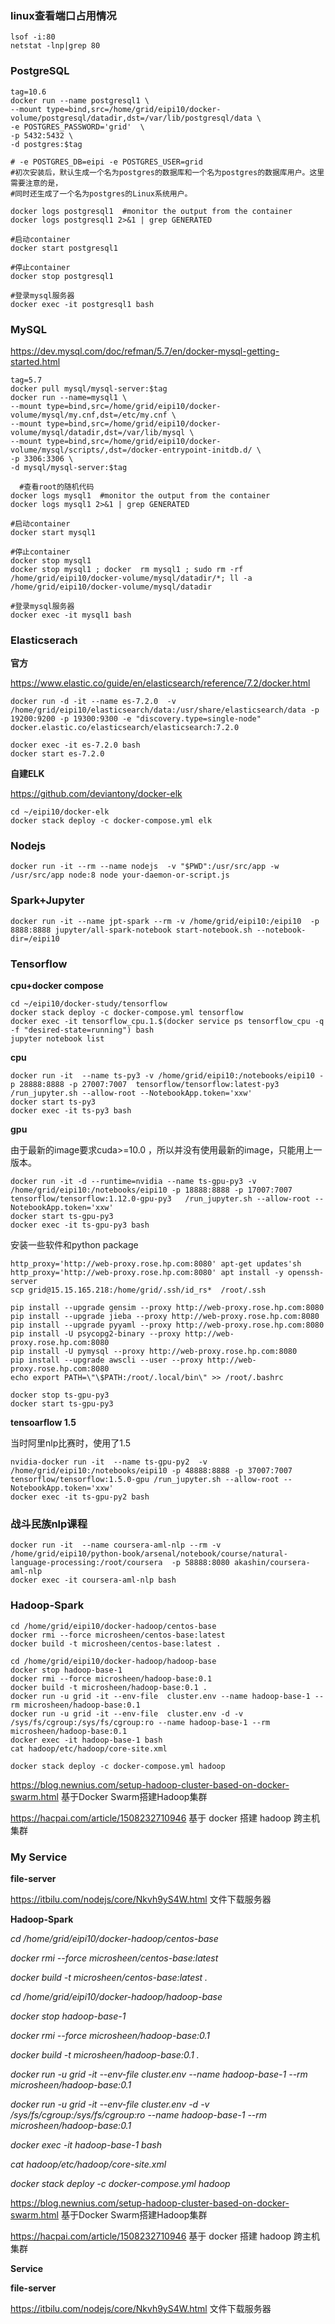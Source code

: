 ### linux查看端口占用情况

~~~shell
lsof -i:80  
netstat -lnp|grep 80
~~~

### PostgreSQL

~~~shell
tag=10.6
docker run --name postgresql1 \
--mount type=bind,src=/home/grid/eipi10/docker-volume/postgresql/datadir,dst=/var/lib/postgresql/data \
-e POSTGRES_PASSWORD='grid'  \
-p 5432:5432 \
-d postgres:$tag

# -e POSTGRES_DB=eipi -e POSTGRES_USER=grid   
#初次安装后，默认生成一个名为postgres的数据库和一个名为postgres的数据库用户。这里需要注意的是，
#同时还生成了一个名为postgres的Linux系统用户。

docker logs postgresql1  #monitor the output from the container
docker logs postgresql1 2>&1 | grep GENERATED 

#启动container
docker start postgresql1 

#停止container
docker stop postgresql1 

#登录mysql服务器
docker exec -it postgresql1 bash
~~~

### MySQL

https://dev.mysql.com/doc/refman/5.7/en/docker-mysql-getting-started.html

~~~shell
tag=5.7
docker pull mysql/mysql-server:$tag
docker run --name=mysql1 \
--mount type=bind,src=/home/grid/eipi10/docker-volume/mysql/my.cnf,dst=/etc/my.cnf \
--mount type=bind,src=/home/grid/eipi10/docker-volume/mysql/datadir,dst=/var/lib/mysql \
--mount type=bind,src=/home/grid/eipi10/docker-volume/mysql/scripts/,dst=/docker-entrypoint-initdb.d/ \
-p 3306:3306 \
-d mysql/mysql-server:$tag

  #查看root的随机代码  
docker logs mysql1  #monitor the output from the container
docker logs mysql1 2>&1 | grep GENERATED 

#启动container
docker start mysql1

#停止container
docker stop mysql1
docker stop mysql1 ; docker  rm mysql1 ; sudo rm -rf  /home/grid/eipi10/docker-volume/mysql/datadir/*; ll -a  /home/grid/eipi10/docker-volume/mysql/datadir

#登录mysql服务器
docker exec -it mysql1 bash
~~~

### Elasticserach

**官方** 

https://www.elastic.co/guide/en/elasticsearch/reference/7.2/docker.html

~~~shell
docker run -d -it --name es-7.2.0  -v /home/grid/eipi10/elasticsearch/data:/usr/share/elasticsearch/data -p 19200:9200 -p 19300:9300 -e "discovery.type=single-node" docker.elastic.co/elasticsearch/elasticsearch:7.2.0

docker exec -it es-7.2.0 bash
docker start es-7.2.0
~~~

**自建ELK**

https://github.com/deviantony/docker-elk

~~~shell
cd ~/eipi10/docker-elk
docker stack deploy -c docker-compose.yml elk
~~~

### Nodejs

~~~shell
docker run -it --rm --name nodejs  -v "$PWD":/usr/src/app -w /usr/src/app node:8 node your-daemon-or-script.js
~~~

### Spark+Jupyter

~~~shell
docker run -it --name jpt-spark --rm -v /home/grid/eipi10:/eipi10  -p 8888:8888 jupyter/all-spark-notebook start-notebook.sh --notebook-dir=/eipi10
~~~

### Tensorflow

**cpu+docker compose**

~~~shell
cd ~/eipi10/docker-study/tensorflow
docker stack deploy -c docker-compose.yml tensorflow
docker exec -it tensorflow_cpu.1.$(docker service ps tensorflow_cpu -q -f "desired-state=running") bash
jupyter notebook list
~~~

**cpu**

~~~shell
docker run -it  --name ts-py3 -v /home/grid/eipi10:/notebooks/eipi10 -p 28888:8888 -p 27007:7007  tensorflow/tensorflow:latest-py3  /run_jupyter.sh --allow-root --NotebookApp.token='xxw'
docker start ts-py3
docker exec -it ts-py3 bash
~~~

**gpu**

由于最新的image要求cuda>=10.0 ，所以并没有使用最新的image，只能用上一版本。

~~~shell
docker run -it -d --runtime=nvidia --name ts-gpu-py3 -v /home/grid/eipi10:/notebooks/eipi10 -p 18888:8888 -p 17007:7007  tensorflow/tensorflow:1.12.0-gpu-py3   /run_jupyter.sh --allow-root --NotebookApp.token='xxw'
docker start ts-gpu-py3
docker exec -it ts-gpu-py3 bash
~~~

安装一些软件和python package

~~~
http_proxy='http://web-proxy.rose.hp.com:8080' apt-get updates'sh
http_proxy='http://web-proxy.rose.hp.com:8080' apt install -y openssh-server
scp grid@15.15.165.218:/home/grid/.ssh/id_rs*  /root/.ssh

pip install --upgrade gensim --proxy http://web-proxy.rose.hp.com:8080 
pip install --upgrade jieba --proxy http://web-proxy.rose.hp.com:8080  
pip install --upgrade pyyaml --proxy http://web-proxy.rose.hp.com:8080  
pip install -U psycopg2-binary --proxy http://web-proxy.rose.hp.com:8080 
pip install -U pymysql --proxy http://web-proxy.rose.hp.com:8080   
pip install --upgrade awscli --user --proxy http://web-proxy.rose.hp.com:8080 
echo export PATH=\"\$PATH:/root/.local/bin\" >> /root/.bashrc

docker stop ts-gpu-py3
docker start ts-gpu-py3
~~~



**tensoarflow 1.5**

当时阿里nlp比赛时，使用了1.5

~~~shell
nvidia-docker run -it  --name ts-gpu-py2  -v /home/grid/eipi10:/notebooks/eipi10 -p 48888:8888 -p 37007:7007  tensorflow/tensorflow:1.5.0-gpu /run_jupyter.sh --allow-root --NotebookApp.token='xxw'
docker exec -it ts-gpu-py2 bash
~~~

### 战斗民族nlp课程

~~~shell
docker run -it  --name coursera-aml-nlp --rm -v /home/grid/eipi10/python-book/arsenal/notebook/course/natural-language-processing:/root/coursera  -p 58888:8080 akashin/coursera-aml-nlp
docker exec -it coursera-aml-nlp bash
~~~

### Hadoop-Spark

~~~shell
cd /home/grid/eipi10/docker-hadoop/centos-base
docker rmi --force microsheen/centos-base:latest
docker build -t microsheen/centos-base:latest .

cd /home/grid/eipi10/docker-hadoop/hadoop-base
docker stop hadoop-base-1
docker rmi --force microsheen/hadoop-base:0.1
docker build -t microsheen/hadoop-base:0.1 .
docker run -u grid -it --env-file  cluster.env --name hadoop-base-1 --rm microsheen/hadoop-base:0.1
docker run -u grid -it --env-file  cluster.env -d -v /sys/fs/cgroup:/sys/fs/cgroup:ro --name hadoop-base-1 --rm microsheen/hadoop-base:0.1
docker exec -it hadoop-base-1 bash
cat hadoop/etc/hadoop/core-site.xml

docker stack deploy -c docker-compose.yml hadoop
~~~

https://blog.newnius.com/setup-hadoop-cluster-based-on-docker-swarm.html   基于Docker Swarm搭建Hadoop集群

https://hacpai.com/article/1508232710946  基于 docker 搭建 hadoop 跨主机集群

### My Service

**file-server**

https://itbilu.com/nodejs/core/Nkvh9yS4W.html 文件下载服务器









**Hadoop-Spark**



*cd /home/grid/eipi10/docker-hadoop/centos-base*

*docker rmi --force microsheen/centos-base:latest*

*docker build -t microsheen/centos-base:latest .*



*cd /home/grid/eipi10/docker-hadoop/hadoop-base*

*docker stop hadoop-base-1*

*docker rmi --force microsheen/hadoop-base:0.1*

*docker build -t microsheen/hadoop-base:0.1 .*

*docker run -u grid -it* *--env-file  cluster.env* *--name hadoop-base-1 --rm microsheen/hadoop-base:0.1*

*docker run -u grid -it* *--env-file  cluster.env* *-d* *-v /sys/fs/cgroup:/sys/fs/cgroup:ro* *--name hadoop-base-1 --rm microsheen/hadoop-base:0.1*

*docker exec -it hadoop-base-1 bash*

*cat hadoop/etc/hadoop/core-site.xml*



*docker stack deploy -c docker-compose.yml hadoop*



https://blog.newnius.com/setup-hadoop-cluster-based-on-docker-swarm.html   基于Docker Swarm搭建Hadoop集群

https://hacpai.com/article/1508232710946  基于 docker 搭建 hadoop 跨主机集群





**Service**

**file-server**

https://itbilu.com/nodejs/core/Nkvh9yS4W.html 文件下载服务器



  